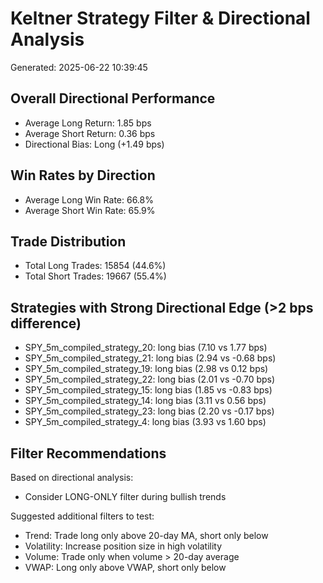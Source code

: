 # Keltner Strategy Filter & Directional Analysis
Generated: 2025-06-22 10:39:45

## Overall Directional Performance
- Average Long Return: 1.85 bps
- Average Short Return: 0.36 bps
- Directional Bias: Long (+1.49 bps)

## Win Rates by Direction
- Average Long Win Rate: 66.8%
- Average Short Win Rate: 65.9%

## Trade Distribution
- Total Long Trades: 15854 (44.6%)
- Total Short Trades: 19667 (55.4%)

## Strategies with Strong Directional Edge (>2 bps difference)
- SPY_5m_compiled_strategy_20: long bias (7.10 vs 1.77 bps)
- SPY_5m_compiled_strategy_21: long bias (2.94 vs -0.68 bps)
- SPY_5m_compiled_strategy_19: long bias (2.98 vs 0.12 bps)
- SPY_5m_compiled_strategy_22: long bias (2.01 vs -0.70 bps)
- SPY_5m_compiled_strategy_15: long bias (1.85 vs -0.83 bps)
- SPY_5m_compiled_strategy_14: long bias (3.11 vs 0.56 bps)
- SPY_5m_compiled_strategy_23: long bias (2.20 vs -0.17 bps)
- SPY_5m_compiled_strategy_4: long bias (3.93 vs 1.60 bps)

## Filter Recommendations
Based on directional analysis:
- Consider LONG-ONLY filter during bullish trends

Suggested additional filters to test:
- Trend: Trade long only above 20-day MA, short only below
- Volatility: Increase position size in high volatility
- Volume: Trade only when volume > 20-day average
- VWAP: Long only above VWAP, short only below